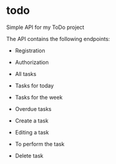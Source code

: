 # todo
Simple API for my ToDo project

The API contains the following endpoints:

* Registration

* Authorization

* All tasks

* Tasks for today

* Tasks for the week

* Overdue tasks

* Create a task

* Editing a task

* To perform the task

* Delete task
